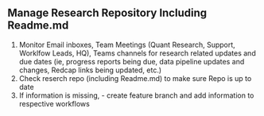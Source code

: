 ## Manage Research Repository Including Readme.md

1. Monitor Email inboxes, Team Meetings (Quant Research, Support, Worklfow Leads, HQ), Teams channels for research related updates and due dates (ie, progress reports being due, data pipeline updates and changes, Redcap links being updated, etc.)
2. Check reserch repo (including Readme.md) to make sure Repo is up to date
3. If information is missing, - create feature branch and add information to respective workflows  

